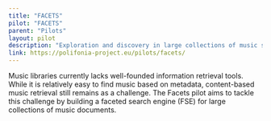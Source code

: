```yaml
---
title: "FACETS"
pilot: "FACETS"
parent: "Pilots"
layout: pilot
description: "Exploration and discovery in large collections of music scores"
link: https://polifonia-project.eu/pilots/facets/
--- 
```

Music libraries currently lacks well-founded information retrieval tools. While it is relatively easy to find music based on metadata, content-based music retrieval still remains as a challenge. The Facets pilot aims to tackle this challenge by building a faceted search engine (FSE) for large collections of music documents.